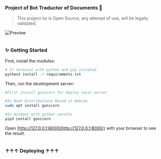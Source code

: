 ### Project of Bot Traductor of Documents 🤖
>  This project no is Open Source, any attempt of use, will be legally validated.

![Preview](https://i.imgur.com/YfCw6XR.png)

<!-- <p align="center">
  <p align="center">☆*: .｡. o(≧▽≦)o .｡.:*☆<br/>
  <img src="https://app.codacy.com/project/badge/Grade/1762453f0238457b8d8bc3be45a83143"/>
  <img src="https://api.netlify.com/api/v1/badges/43977a6e-108e-4420-aa3d-13417cf73d5f/deploy-status"/>
  </p>
</p> -->

#

### ✨ Getting Started

First, install the modules:

```bash
# In terminal with python and pip instaled
python3 install -r requirements.txt
```

Then, run the development server:
```bash
#First install gunicorn for deploy local server

#In Bash Distributions Based in Debian
sudo apt install gunicorn

#In Windows with python console
pip3 install gunicorn
```

Open [http://127.0.0.1:8000](http://127.0.0.1:8000/) with your browser to see the result.

#

### ↑↑↑ Deploying ↑↑↑


#
